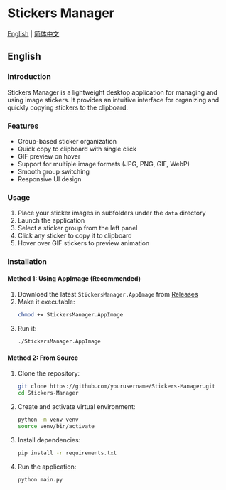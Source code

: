 # Stickers Manager

[English](#english) | [简体中文](#简体中文)

## English

### Introduction
Stickers Manager is a lightweight desktop application for managing and using image stickers. It provides an intuitive interface for organizing and quickly copying stickers to the clipboard.

### Features
- Group-based sticker organization
- Quick copy to clipboard with single click
- GIF preview on hover
- Support for multiple image formats (JPG, PNG, GIF, WebP)
- Smooth group switching
- Responsive UI design

### Usage
1. Place your sticker images in subfolders under the `data` directory
2. Launch the application
3. Select a sticker group from the left panel
4. Click any sticker to copy it to clipboard
5. Hover over GIF stickers to preview animation

### Installation

#### Method 1: Using AppImage (Recommended)
1. Download the latest `StickersManager.AppImage` from [Releases](https://github.com/yourusername/Stickers-Manager/releases)
2. Make it executable:
   ```bash
   chmod +x StickersManager.AppImage
   ```
3. Run it:
   ```bash
   ./StickersManager.AppImage
   ```

#### Method 2: From Source
1. Clone the repository:
   ```bash
   git clone https://github.com/yourusername/Stickers-Manager.git
   cd Stickers-Manager
   ```
2. Create and activate virtual environment:
   ```bash
   python -m venv venv
   source venv/bin/activate
   ```
3. Install dependencies:
   ```bash
   pip install -r requirements.txt
   ```
4. Run the application:
   ```bash
   python main.py
   ```
